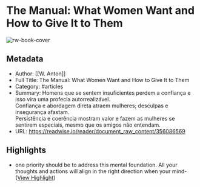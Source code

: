 # The Manual: What Women Want and How to Give It to Them

![rw-book-cover](https://readwise-assets.s3.amazonaws.com/media/reader/parsed_document_assets/356086569/xQzxj8aHyG3ShpTaPenKXPAx3lcfhkR2HCjx5FTJeMk-cove_ygI9ygI.png)

## Metadata
- Author: [[W. Anton]]
- Full Title: The Manual: What Women Want and How to Give It to Them
- Category: #articles
- Summary: Homens que se sentem insuficientes perdem a confiança e isso vira uma profecia autorrealizável.  
Confiança e abordagem direta atraem mulheres; desculpas e insegurança afastam.  
Persistência e coerência mostram valor e fazem as mulheres se sentirem especiais, mesmo que os amigos não entendam.
- URL: https://readwise.io/reader/document_raw_content/356086569

## Highlights
- one priority should be to address this mental foundation. All your thoughts and actions will align in the right direction when your mind- ([View Highlight](https://read.readwise.io/read/01k3vfezhfajptnaxf0zxgzcd4))
